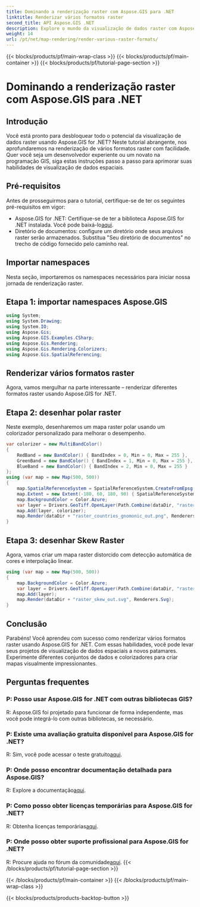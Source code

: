 ```yaml
---
title: Dominando a renderização raster com Aspose.GIS para .NET
linktitle: Renderizar vários formatos raster
second_title: API Aspose.GIS .NET
description: Explore o mundo da visualização de dados raster com Aspose.GIS for .NET. Aprenda a renderizar mapas impressionantes em vários formatos sem esforço. Baixe Agora!
weight: 14
url: /pt/net/map-rendering/render-various-raster-formats/
---
```


{{< blocks/products/pf/main-wrap-class >}}
{{< blocks/products/pf/main-container >}}
{{< blocks/products/pf/tutorial-page-section >}}

# Dominando a renderização raster com Aspose.GIS para .NET

## Introdução
Você está pronto para desbloquear todo o potencial da visualização de dados raster usando Aspose.GIS for .NET? Neste tutorial abrangente, nos aprofundaremos na renderização de vários formatos raster com facilidade. Quer você seja um desenvolvedor experiente ou um novato na programação GIS, siga estas instruções passo a passo para aprimorar suas habilidades de visualização de dados espaciais.
## Pré-requisitos
Antes de prosseguirmos para o tutorial, certifique-se de ter os seguintes pré-requisitos em vigor:
- Aspose.GIS for .NET: Certifique-se de ter a biblioteca Aspose.GIS for .NET instalada. Você pode baixá-lo[aqui](https://releases.aspose.com/gis/net/).
- Diretório de documentos: configure um diretório onde seus arquivos raster serão armazenados. Substitua "Seu diretório de documentos" no trecho de código fornecido pelo caminho real.
## Importar namespaces
Nesta seção, importaremos os namespaces necessários para iniciar nossa jornada de renderização raster.
## Etapa 1: importar namespaces Aspose.GIS
```csharp
using System;
using System.Drawing;
using System.IO;
using Aspose.Gis;
using Aspose.GIS.Examples.CSharp;
using Aspose.Gis.Rendering;
using Aspose.Gis.Rendering.Colorizers;
using Aspose.Gis.SpatialReferencing;
```
## Renderizar vários formatos raster
Agora, vamos mergulhar na parte interessante – renderizar diferentes formatos raster usando Aspose.GIS for .NET.
## Etapa 2: desenhar polar raster
Neste exemplo, desenharemos um mapa raster polar usando um colorizador personalizado para melhorar o desempenho.
```csharp
var colorizer = new MultiBandColor()
{
    RedBand = new BandColor() { BandIndex = 0, Min = 0, Max = 255 },
    GreenBand = new BandColor() { BandIndex = 1, Min = 0, Max = 255 },
    BlueBand = new BandColor() { BandIndex = 2, Min = 0, Max = 255 }
};
using (var map = new Map(500, 500))
{
    map.SpatialReferenceSystem = SpatialReferenceSystem.CreateFromEpsg(102034);
    map.Extent = new Extent(-180, 60, 180, 90) { SpatialReferenceSystem = SpatialReferenceSystem.Wgs84 };
    map.BackgroundColor = Color.Azure;
    var layer = Drivers.GeoTiff.OpenLayer(Path.Combine(dataDir, "raster_countries.tif"));
    map.Add(layer, colorizer);
    map.Render(dataDir + "raster_countries_gnomonic_out.png", Renderers.Png);
}
```
## Etapa 3: desenhar Skew Raster
Agora, vamos criar um mapa raster distorcido com detecção automática de cores e interpolação linear.
```csharp
using (var map = new Map(500, 500))
{
    map.BackgroundColor = Color.Azure;
    var layer = Drivers.GeoTiff.OpenLayer(Path.Combine(dataDir, "raster_skew.tif"));
    map.Add(layer);
    map.Render(dataDir + "raster_skew_out.svg", Renderers.Svg);
}
```
## Conclusão
Parabéns! Você aprendeu com sucesso como renderizar vários formatos raster usando Aspose.GIS for .NET. Com essas habilidades, você pode levar seus projetos de visualização de dados espaciais a novos patamares. Experimente diferentes conjuntos de dados e colorizadores para criar mapas visualmente impressionantes.
## Perguntas frequentes
### P: Posso usar Aspose.GIS for .NET com outras bibliotecas GIS?
R: Aspose.GIS foi projetado para funcionar de forma independente, mas você pode integrá-lo com outras bibliotecas, se necessário.
### P: Existe uma avaliação gratuita disponível para Aspose.GIS for .NET?
 R: Sim, você pode acessar o teste gratuito[aqui](https://releases.aspose.com/).
### P: Onde posso encontrar documentação detalhada para Aspose.GIS?
 R: Explore a documentação[aqui](https://reference.aspose.com/gis/net/).
### P: Como posso obter licenças temporárias para Aspose.GIS for .NET?
 R: Obtenha licenças temporárias[aqui](https://purchase.aspose.com/temporary-license/).
### P: Onde posso obter suporte profissional para Aspose.GIS for .NET?
 R: Procure ajuda no fórum da comunidade[aqui](https://forum.aspose.com/c/gis/33).
{{< /blocks/products/pf/tutorial-page-section >}}

{{< /blocks/products/pf/main-container >}}
{{< /blocks/products/pf/main-wrap-class >}}

{{< blocks/products/products-backtop-button >}}
